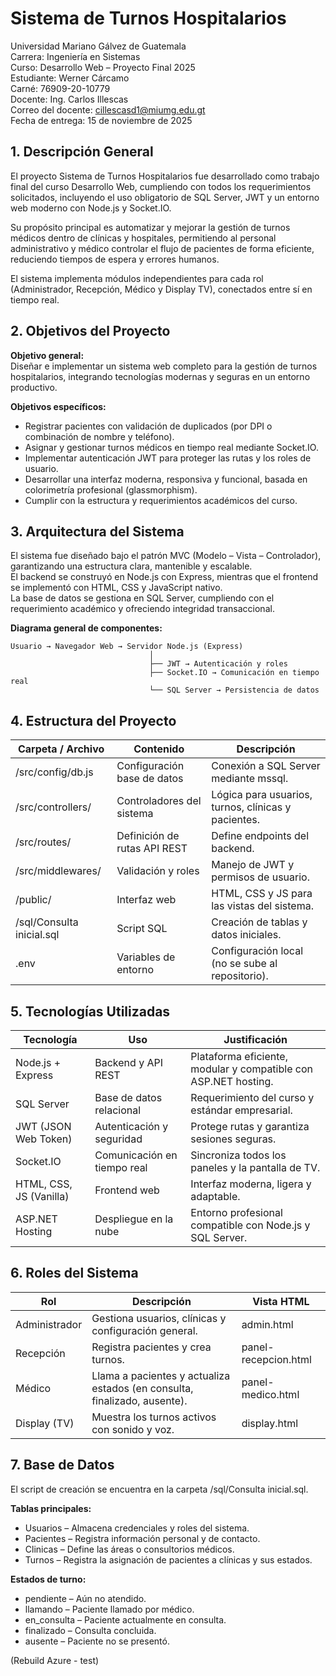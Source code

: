 
# Sistema de Turnos Hospitalarios  
Universidad Mariano Gálvez de Guatemala  
Carrera: Ingeniería en Sistemas  
Curso: Desarrollo Web – Proyecto Final 2025  
Estudiante: Werner Cárcamo  
Carné: 76909-20-10779  
Docente: Ing. Carlos Illescas  
Correo del docente: cillescasd1@miumg.edu.gt  
Fecha de entrega: 15 de noviembre de 2025  

## 1. Descripción General
El proyecto Sistema de Turnos Hospitalarios fue desarrollado como trabajo final del curso Desarrollo Web, cumpliendo con todos los requerimientos solicitados, incluyendo el uso obligatorio de SQL Server, JWT y un entorno web moderno con Node.js y Socket.IO.  

Su propósito principal es automatizar y mejorar la gestión de turnos médicos dentro de clínicas y hospitales, permitiendo al personal administrativo y médico controlar el flujo de pacientes de forma eficiente, reduciendo tiempos de espera y errores humanos.

El sistema implementa módulos independientes para cada rol (Administrador, Recepción, Médico y Display TV), conectados entre sí en tiempo real.

## 2. Objetivos del Proyecto
**Objetivo general:**  
Diseñar e implementar un sistema web completo para la gestión de turnos hospitalarios, integrando tecnologías modernas y seguras en un entorno productivo.

**Objetivos específicos:**
- Registrar pacientes con validación de duplicados (por DPI o combinación de nombre y teléfono).  
- Asignar y gestionar turnos médicos en tiempo real mediante Socket.IO.  
- Implementar autenticación JWT para proteger las rutas y los roles de usuario.  
- Desarrollar una interfaz moderna, responsiva y funcional, basada en colorimetría profesional (glassmorphism).  
- Cumplir con la estructura y requerimientos académicos del curso.  

## 3. Arquitectura del Sistema
El sistema fue diseñado bajo el patrón MVC (Modelo – Vista – Controlador), garantizando una estructura clara, mantenible y escalable.  
El backend se construyó en Node.js con Express, mientras que el frontend se implementó con HTML, CSS y JavaScript nativo.  
La base de datos se gestiona en SQL Server, cumpliendo con el requerimiento académico y ofreciendo integridad transaccional.

**Diagrama general de componentes:**
```
Usuario → Navegador Web → Servidor Node.js (Express)
                               │
                               ├── JWT → Autenticación y roles
                               ├── Socket.IO → Comunicación en tiempo real
                               └── SQL Server → Persistencia de datos
```

## 4. Estructura del Proyecto
| Carpeta / Archivo | Contenido | Descripción |
|--------------------|------------|-------------|
| /src/config/db.js | Configuración base de datos | Conexión a SQL Server mediante mssql. |
| /src/controllers/ | Controladores del sistema | Lógica para usuarios, turnos, clínicas y pacientes. |
| /src/routes/ | Definición de rutas API REST | Define endpoints del backend. |
| /src/middlewares/ | Validación y roles | Manejo de JWT y permisos de usuario. |
| /public/ | Interfaz web | HTML, CSS y JS para las vistas del sistema. |
| /sql/Consulta inicial.sql | Script SQL | Creación de tablas y datos iniciales. |
| .env | Variables de entorno | Configuración local (no se sube al repositorio). |

## 5. Tecnologías Utilizadas
| Tecnología | Uso | Justificación |
|-------------|-----|----------------|
| Node.js + Express | Backend y API REST | Plataforma eficiente, modular y compatible con ASP.NET hosting. |
| SQL Server | Base de datos relacional | Requerimiento del curso y estándar empresarial. |
| JWT (JSON Web Token) | Autenticación y seguridad | Protege rutas y garantiza sesiones seguras. |
| Socket.IO | Comunicación en tiempo real | Sincroniza todos los paneles y la pantalla de TV. |
| HTML, CSS, JS (Vanilla) | Frontend web | Interfaz moderna, ligera y adaptable. |
| ASP.NET Hosting | Despliegue en la nube | Entorno profesional compatible con Node.js y SQL Server. |

## 6. Roles del Sistema
| Rol | Descripción | Vista HTML |
|------|--------------|------------|
| Administrador | Gestiona usuarios, clínicas y configuración general. | admin.html |
| Recepción | Registra pacientes y crea turnos. | panel-recepcion.html |
| Médico | Llama a pacientes y actualiza estados (en consulta, finalizado, ausente). | panel-medico.html |
| Display (TV) | Muestra los turnos activos con sonido y voz. | display.html |

## 7. Base de Datos
El script de creación se encuentra en la carpeta /sql/Consulta inicial.sql.

**Tablas principales:**
- Usuarios – Almacena credenciales y roles del sistema.  
- Pacientes – Registra información personal y de contacto.  
- Clinicas – Define las áreas o consultorios médicos.  
- Turnos – Registra la asignación de pacientes a clínicas y sus estados.  

**Estados de turno:**  
- pendiente – Aún no atendido.  
- llamando – Paciente llamado por médico.  
- en_consulta – Paciente actualmente en consulta.  
- finalizado – Consulta concluida.  
- ausente – Paciente no se presentó.  

(Rebuild Azure - test)
